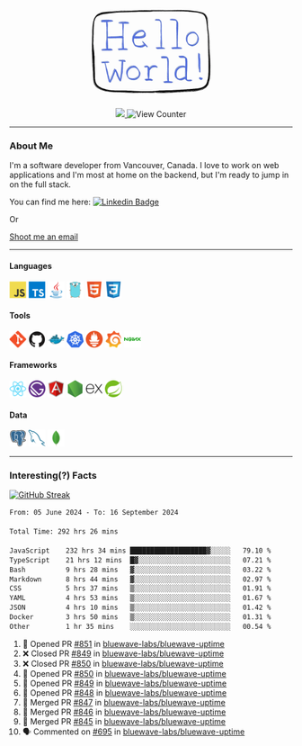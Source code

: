 <div align="center">
    <img src="./img/hello_world.webp" height="200px" width="">
    <div>
        <a href="https://www.linkedin.com/in/ajhollid">
            <img src="https://img.shields.io/badge/LinkedIn-blue"/>
        </a>
        <img src="https://komarev.com/ghpvc/?username=ajhollid&color=yellow" alt="View Counter">
    </div>
</div>

---

### About Me

I'm a software developer from Vancouver, Canada. I love to work on web applications and I'm most at home on the backend, but I'm ready to jump in on the full stack.

You can find me here: [![Linkedin Badge](https://img.shields.io/badge/-ajhollid-blue?style=flat&logo=Linkedin&logoColor=white)](https://www.linkedin.com/in/ajhollid)

Or

[Shoot me an email](mailto:ajhollid@gmail.com)

---

#### Languages

<div>
    <img src="./img/devicons/javascript-original.svg" width=30 height=30 alt="JavaScript">
    <img src="/img/devicons/typescript-original.svg" width=30 height=30 alt="TypeScript">
    <img src="./img/devicons/java-original.svg" width=30 height=30 alt="Java">
    <img src="./img/devicons/go-original.svg" width=30 height=30 alt="Golang">
    <img src="./img/devicons/html5-original.svg" width=30 height=30 alt="HTML 5">
    <img src="./img/devicons/css3-original.svg" width=30 height=30 alt="CSS 3">
</div>

#### Tools

<div>
    <img src="./img/devicons/git-original.svg" width=30 height=30 alt="Git">
    <img src="./img/devicons/github-original.svg" width=30 height=30 alt="Github">
    <img src="./img/devicons/docker-original.svg" width=30 
    height=30 alt="Docker">
    <img src="./img/devicons/kubernetes-original.svg" width=30 height=30 alt="K8">
    <img src="./img/devicons/prometheus-original.svg" width=30 height=30 alt="Prometheus">
    <img src="./img/devicons/grafana-original.svg" width=30 height=30 alt="Grafana">
    <img src="./img/devicons/nginx-original.svg" width=30 height=30 alt="Nginx">
</div>

#### Frameworks

<div>
    <img src="./img/devicons/react-original.svg" width=30 height=30 alt="React">
    <img src="./img/devicons/gatsby-original.svg" width=30 height=30 alt="Gatsby">
    <img src="./img/devicons/angularjs-original.svg" width=30 height=30 alt="AngularJS">
    <img src="./img/devicons/nodejs-original.svg" width=30 height=30 alt="NodeJS">
    <img src="./img/devicons/express-original.svg" width=30 height=30 alt="Express">
    <img src="./img/devicons/spring-original.svg" width=30 height=30 alt="Spring">
</div>

#### Data

<div>
    <img src="./img/devicons/postgresql-original.svg" width=30 height=30 alt="Postgresql">
    <img src="./img/devicons/mysql-original.svg" width=30 height=30 alt="Mysql">
    <img src="./img/devicons/mongodb-original.svg" width=30 height=30 alt="MongoDB">
</div>

---

### Interesting(?) Facts

[![GitHub Streak](http://github-readme-streak-stats.herokuapp.com?user=ajhollid)](https://git.io/streak-stats)

 <!--START_SECTION:waka-->

```txt
From: 05 June 2024 - To: 16 September 2024

Total Time: 292 hrs 26 mins

JavaScript    232 hrs 34 mins ███████████████████▓░░░░░   79.10 %
TypeScript    21 hrs 12 mins  █▓░░░░░░░░░░░░░░░░░░░░░░░   07.21 %
Bash          9 hrs 28 mins   ▓░░░░░░░░░░░░░░░░░░░░░░░░   03.22 %
Markdown      8 hrs 44 mins   ▓░░░░░░░░░░░░░░░░░░░░░░░░   02.97 %
CSS           5 hrs 37 mins   ▒░░░░░░░░░░░░░░░░░░░░░░░░   01.91 %
YAML          4 hrs 53 mins   ▒░░░░░░░░░░░░░░░░░░░░░░░░   01.67 %
JSON          4 hrs 10 mins   ▒░░░░░░░░░░░░░░░░░░░░░░░░   01.42 %
Docker        3 hrs 50 mins   ▒░░░░░░░░░░░░░░░░░░░░░░░░   01.31 %
Other         1 hr 35 mins    ░░░░░░░░░░░░░░░░░░░░░░░░░   00.54 %
```

<!--END_SECTION:waka-->


<!--START_SECTION:activity-->
1. 💪 Opened PR [#851](https://github.com/bluewave-labs/bluewave-uptime/pull/851) in [bluewave-labs/bluewave-uptime](https://github.com/bluewave-labs/bluewave-uptime)
2. ❌ Closed PR [#849](https://github.com/bluewave-labs/bluewave-uptime/pull/849) in [bluewave-labs/bluewave-uptime](https://github.com/bluewave-labs/bluewave-uptime)
3. ❌ Closed PR [#850](https://github.com/bluewave-labs/bluewave-uptime/pull/850) in [bluewave-labs/bluewave-uptime](https://github.com/bluewave-labs/bluewave-uptime)
4. 💪 Opened PR [#850](https://github.com/bluewave-labs/bluewave-uptime/pull/850) in [bluewave-labs/bluewave-uptime](https://github.com/bluewave-labs/bluewave-uptime)
5. 💪 Opened PR [#849](https://github.com/bluewave-labs/bluewave-uptime/pull/849) in [bluewave-labs/bluewave-uptime](https://github.com/bluewave-labs/bluewave-uptime)
6. 💪 Opened PR [#848](https://github.com/bluewave-labs/bluewave-uptime/pull/848) in [bluewave-labs/bluewave-uptime](https://github.com/bluewave-labs/bluewave-uptime)
7. 🎉 Merged PR [#847](https://github.com/bluewave-labs/bluewave-uptime/pull/847) in [bluewave-labs/bluewave-uptime](https://github.com/bluewave-labs/bluewave-uptime)
8. 🎉 Merged PR [#846](https://github.com/bluewave-labs/bluewave-uptime/pull/846) in [bluewave-labs/bluewave-uptime](https://github.com/bluewave-labs/bluewave-uptime)
9. 🎉 Merged PR [#845](https://github.com/bluewave-labs/bluewave-uptime/pull/845) in [bluewave-labs/bluewave-uptime](https://github.com/bluewave-labs/bluewave-uptime)
10. 🗣 Commented on [#695](https://github.com/bluewave-labs/bluewave-uptime/pull/695#issuecomment-2354365007) in [bluewave-labs/bluewave-uptime](https://github.com/bluewave-labs/bluewave-uptime)
<!--END_SECTION:activity-->

